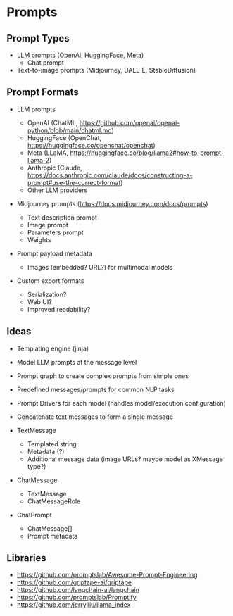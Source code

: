 # Prompts

## Prompt Types

- LLM prompts (OpenAI, HuggingFace, Meta)
  - Chat prompt
- Text-to-image prompts (Midjourney, DALL-E, StableDiffusion)

## Prompt Formats

- LLM prompts
  - OpenAI (ChatML, <https://github.com/openai/openai-python/blob/main/chatml.md>)
  - HuggingFace (OpenChat, <https://huggingface.co/openchat/openchat>)
  - Meta (LLaMA, <https://huggingface.co/blog/llama2#how-to-prompt-llama-2>)
  - Anthropic (Claude, <https://docs.anthropic.com/claude/docs/constructing-a-prompt#use-the-correct-format>)
  - Other LLM providers

- Midjourney prompts (<https://docs.midjourney.com/docs/prompts>)
  - Text description prompt
  - Image prompt
  - Parameters prompt
  - Weights

- Prompt payload metadata
  - Images (embedded? URL?) for multimodal models

- Custom export formats
  - Serialization?
  - Web UI?
  - Improved readability?

## Ideas

- Templating engine (jinja)
- Model LLM prompts at the message level
- Prompt graph to create complex prompts from simple ones
- Predefined messages/prompts for common NLP tasks
- Prompt Drivers for each model (handles model/execution configuration)
- Concatenate text messages to form a single message

- TextMessage
  - Templated string
  - Metadata (?)
  - Additional message data (image URLs? maybe model as XMessage type?)

- ChatMessage
  - TextMessage
  - ChatMessageRole

- ChatPrompt
  - ChatMessage[]
  - Prompt metadata

## Libraries

- <https://github.com/promptslab/Awesome-Prompt-Engineering>
- <https://github.com/griptape-ai/griptape>
- <https://github.com/langchain-ai/langchain>
- <https://github.com/promptslab/Promptify>
- <https://github.com/jerryjliu/llama_index>
